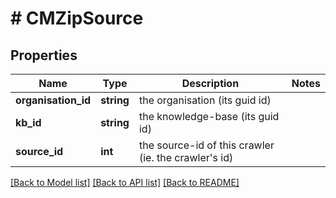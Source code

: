# # CMZipSource

## Properties

Name | Type | Description | Notes
------------ | ------------- | ------------- | -------------
**organisation_id** | **string** | the organisation (its guid id) |
**kb_id** | **string** | the knowledge-base (its guid id) |
**source_id** | **int** | the source-id of this crawler (ie. the crawler&#39;s id) |

[[Back to Model list]](../../README.md#models) [[Back to API list]](../../README.md#endpoints) [[Back to README]](../../README.md)
